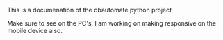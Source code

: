 This is a documenation of the dbautomate python project

Make sure to see on  the PC's, I am working on making responsive on the mobile device also.
